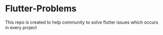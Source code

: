 # Flutter-Problems
This repo is created to help community to solve flutter issues which occurs in every project
